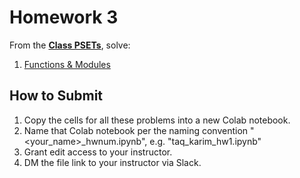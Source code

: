 <!---
{"next":"Homework/hwk4.md","title":"Homework 3"}
-->

# Homework 3

From the **[Class PSETs](https://github.com/mottaquikarim/pydev-psets)**, solve:

1. [Functions & Modules](https://github.com/mottaquikarim/pydev-psets#functions--modules)

## How to Submit

1. Copy the cells for all these problems into a new Colab notebook.
2. Name that Colab notebook per the naming convention "<your_name>_hwnum.ipynb", e.g. "taq_karim_hw1.ipynb"
3. Grant edit access to your instructor.
4. DM the file link to your instructor via Slack.